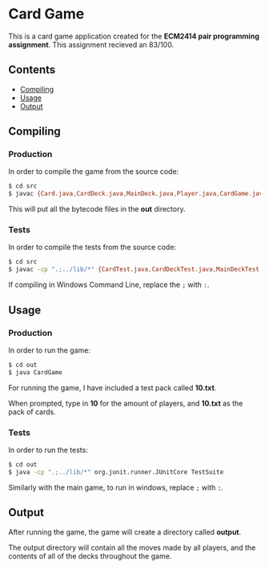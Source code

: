 # Card Game 
This is a card game application created for the __ECM2414 pair programming assignment__. This assignment recieved an 83/100.

## Contents

 - [Compiling](#Compiling) 
 - [Usage](#Usage)
 - [Output](#Output)

## Compiling

### Production 

In order to compile the game from the source code:

```bash
$ cd src
$ javac {Card.java,CardDeck.java,MainDeck.java,Player.java,CardGame.java} -d ../out
```

This will put all the bytecode files in the __out__ directory.

### Tests 

In order to compile the tests from the source code:

```bash
$ cd src
$ javac -cp ".;../lib/*" {CardTest.java,CardDeckTest.java,MainDeckTest.java,PlayerTest.java,CardGameTest.java} -d ../out
```

If compiling in Windows Command Line, replace the `;` with `:`.

## Usage

### Production

In order to run the game:

```bash
$ cd out
$ java CardGame
```

For running the game, I have included a test pack called __10.txt__.

When prompted, type in __10__ for the amount of players, and __10.txt__ as the pack of cards.

### Tests

In order to run the tests:

```bash
$ cd out
$ java -cp ".;../lib/*" org.junit.runner.JUnitCore TestSuite
```

Similarly with the main game, to run in windows, replace `;` with `:`.

## Output 

After running the game, the game will create a directory called __output__.

The output directory will contain all the moves made by all players, and the contents of all of the decks throughout the game.
